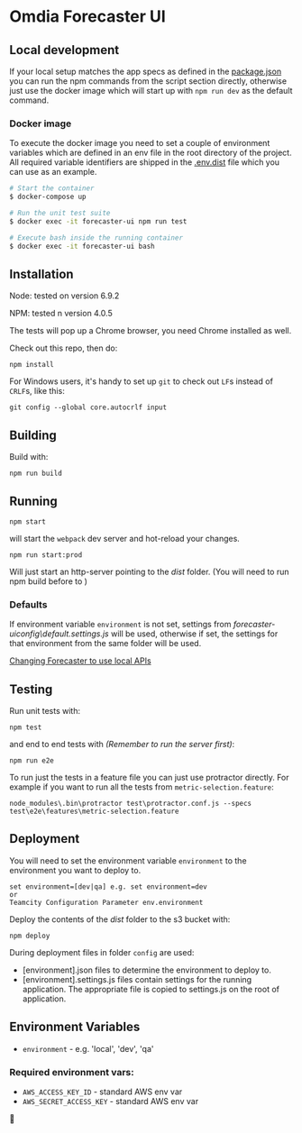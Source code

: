 # Omdia Forecaster UI

## Local development

If your local setup matches the app specs as defined in the [package.json](./package.json) you can run the npm commands from the script section directly, otherwise just use the docker image which will start up with `npm run dev` as the default command.

### Docker image

To execute the docker image you need to set a couple of environment variables which are defined in an env file in the root directory of the project. All required variable identifiers are shipped in the [.env.dist](./.end.dist) file which you can use as an example.

```sh
# Start the container
$ docker-compose up

# Run the unit test suite
$ docker exec -it forecaster-ui npm run test

# Execute bash inside the running container
$ docker exec -it forecaster-ui bash
```

## Installation
Node: tested on version 6.9.2

NPM: tested n version 4.0.5

The tests will pop up a Chrome browser, you need Chrome installed as well.

Check out this repo, then do:
```
npm install
```

For Windows users, it's handy to set up `git` to check out `LF`s instead of `CRLF`s, like this:
```
git config --global core.autocrlf input
```

## Building

Build with:
```
npm run build
```


## Running


```
npm start
```

will start the `webpack` dev server and hot-reload your changes.

```
npm run start:prod
```
Will just start an http-server pointing to the *dist* folder. (You will need to run npm build before to )

### Defaults

If environment variable `environment` is not set, settings from *forecaster-uiconfig\default.settings.js* will be used, otherwise if set, the settings for that environment from the same folder will be used.

[Changing Forecaster to use local APIs](localAPIs.md)

## Testing
Run unit tests with:
```
npm test
```

and end to end tests with *(Remember to run the server first)*:

```
npm run e2e
```

To run just the tests in a feature file you can just use protractor directly.
For example if you want to run all the tests from `metric-selection.feature`:
```
node_modules\.bin\protractor test\protractor.conf.js --specs test\e2e\features\metric-selection.feature
```

## Deployment ##


You will need to set the environment variable `environment` to the environment you want to deploy to.

	set environment=[dev|qa] e.g. set environment=dev
	or
	Teamcity Configuration Parameter env.environment

  Deploy the contents of the *dist* folder to the s3 bucket with:

```
npm deploy
```
During deployment files in folder `config` are used:

* [environment].json files to determine the environment to deploy to.
* [environment].settings.js files contain settings for the running application. The appropriate file is copied to settings.js on the root of application.

## Environment Variables
* `environment` - e.g. 'local', 'dev', 'qa'

### Required environment vars:
* `AWS_ACCESS_KEY_ID` - standard AWS env var
* `AWS_SECRET_ACCESS_KEY` - standard AWS env var

:rocket:
